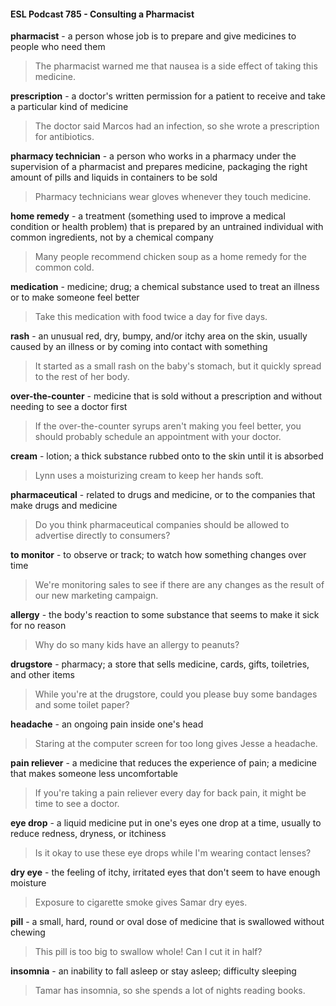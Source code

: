 #### ESL Podcast 785 - Consulting a Pharmacist

**pharmacist** - a person whose job is to prepare and give medicines to people
who need them

> The pharmacist warned me that nausea is a side effect of taking this medicine.

**prescription** - a doctor's written permission for a patient to receive and take a
particular kind of medicine

> The doctor said Marcos had an infection, so she wrote a prescription for
antibiotics.

**pharmacy technician** - a person who works in a pharmacy under the
supervision of a pharmacist and prepares medicine, packaging the right amount
of pills and liquids in containers to be sold

> Pharmacy technicians wear gloves whenever they touch medicine.

**home remedy** - a treatment (something used to improve a medical condition or
health problem) that is prepared by an untrained individual with common
ingredients, not by a chemical company

> Many people recommend chicken soup as a home remedy for the common
cold.

**medication** - medicine; drug; a chemical substance used to treat an illness or to
make someone feel better

> Take this medication with food twice a day for five days.

**rash** - an unusual red, dry, bumpy, and/or itchy area on the skin, usually caused
by an illness or by coming into contact with something

> It started as a small rash on the baby's stomach, but it quickly spread to the rest
of her body.

**over-the-counter** - medicine that is sold without a prescription and without
needing to see a doctor first

> If the over-the-counter syrups aren't making you feel better, you should
probably schedule an appointment with your doctor.

**cream** - lotion; a thick substance rubbed onto to the skin until it is absorbed

> Lynn uses a moisturizing cream to keep her hands soft.

**pharmaceutical** - related to drugs and medicine, or to the companies that make
drugs and medicine

> Do you think pharmaceutical companies should be allowed to advertise directly
to consumers?

**to monitor** - to observe or track; to watch how something changes over time

> We're monitoring sales to see if there are any changes as the result of our new
marketing campaign.

**allergy** - the body's reaction to some substance that seems to make it sick for
no reason

> Why do so many kids have an allergy to peanuts?

**drugstore** - pharmacy; a store that sells medicine, cards, gifts, toiletries, and
other items

> While you're at the drugstore, could you please buy some bandages and some
toilet paper?

**headache** - an ongoing pain inside one's head

> Staring at the computer screen for too long gives Jesse a headache.

**pain reliever** - a medicine that reduces the experience of pain; a medicine that
makes someone less uncomfortable

> If you're taking a pain reliever every day for back pain, it might be time to see a
doctor.

**eye drop** - a liquid medicine put in one's eyes one drop at a time, usually to
reduce redness, dryness, or itchiness

> Is it okay to use these eye drops while I'm wearing contact lenses?

**dry eye** - the feeling of itchy, irritated eyes that don't seem to have enough
moisture

> Exposure to cigarette smoke gives Samar dry eyes.

**pill** - a small, hard, round or oval dose of medicine that is swallowed without
chewing

> This pill is too big to swallow whole! Can I cut it in half?

**insomnia** - an inability to fall asleep or stay asleep; difficulty sleeping

> Tamar has insomnia, so she spends a lot of nights reading books.

